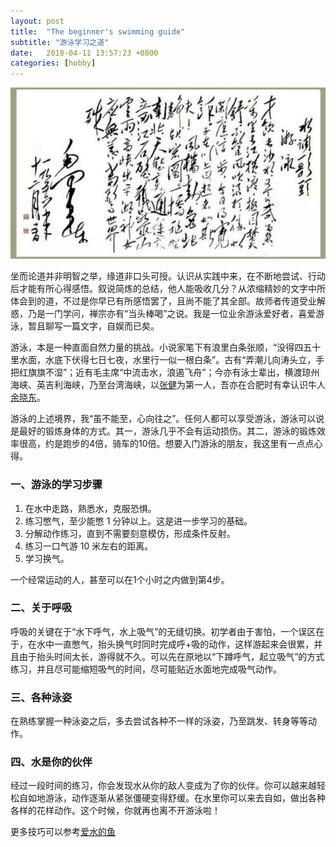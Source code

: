 ```yaml
---
layout: post
title:  "The beginner's swimming guide"
subtitle: "游泳学习之道"
date:   2018-04-11 13:57:23 +0800
categories: [hobby]
---
```


![](/images/swimming.jpg)

<!--
> 才饮长沙水，又食武昌鱼。长江横渡，极目楚天舒。不管风吹浪打，胜似闲庭信步，今日得宽馀。子在川上曰：逝者如斯夫！
> 
> 风樯动，龟蛇静，起宏图。一桥飞架南北，天堑变通途。更立西江石壁，截断巫山云雨，高峡出平湖。神女应无恙，当惊世界殊。
> 
> ——毛泽东《水调歌头·游泳》
-->

坐而论道并非明智之举，缘道非口头可授。认识从实践中来，在不断地尝试、行动后才能有所心得感悟。叙说简炼的总结，他人能吸收几分？从浓缩精妙的文字中所体会到的道，不过是你早已有所感悟罢了，且尚不能了其全部。故师者传道受业解惑，乃是一门学问，禅宗亦有“当头棒喝”之说。我是一位业余游泳爱好者，喜爱游泳，暂且聊写一篇文字，自娱而已矣。

游泳，本是一种直面自然力量的挑战。小说家笔下有浪里白条张顺，“没得四五十里水面，水底下伏得七日七夜，水里行一似一根白条”。古有“弄潮儿向涛头立，手把红旗旗不湿”；近有毛主席“中流击水，浪遏飞舟”；今亦有泳士辈出，横渡琼州海峡、英吉利海峡，乃至台湾海峡，以[张健](https://baike.baidu.com/item/%E5%BC%A0%E5%81%A5/1600)为第一人，吾亦在合肥时有幸认识牛人[余晓东](http://www.sohu.com/a/151092627_391402)。

游泳的上述境界，我“虽不能至，心向往之”。任何人都可以享受游泳，游泳可以说是最好的锻炼身体的方式。其一，游泳几乎不会有运动损伤。其二，游泳的锻炼效率很高，约是跑步的4倍，骑车的10倍。想要入门游泳的朋友，我这里有一点点心得。

### 一、游泳的学习步骤

1. 在水中走路，熟悉水，克服恐惧。
2. 练习憋气，至少能憋 1 分钟以上。这是进一步学习的基础。
3. 分解动作练习，直到不需要刻意模仿，形成条件反射。
4. 练习一口气游 10 米左右的距离。
5. 学习换气。

一个经常运动的人，甚至可以在1个小时之内做到第4步。

### 二、关于呼吸

呼吸的关键在于“水下呼气，水上吸气”的无缝切换。初学者由于害怕，一个误区在于，在水中一直憋气，抬头换气时同时完成呼+吸的动作，这样游起来会很累，并且由于抬头时间太长，游得就不久。可以先在原地以“下蹲呼气，起立吸气”的方式练习，并且尽可能缩短吸气的时间，尽可能贴近水面地完成吸气动作。

### 三、各种泳姿

在熟练掌握一种泳姿之后，多去尝试各种不一样的泳姿，乃至跳发、转身等等动作。

### 四、水是你的伙伴

经过一段时间的练习，你会发现水从你的敌人变成为了你的伙伴。你可以越来越轻松自如地游泳，动作逐渐从紧张僵硬变得舒缓。在水里你可以来去自如，做出各种各样的花样动作。这个时候，你就再也离不开游泳啦！

更多技巧可以参考[爱水的鱼](https://www.zhihu.com/people/waterfetish/posts)